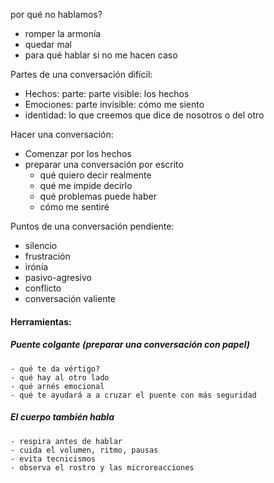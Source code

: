 por qué no hablamos?
- romper la armonía
- quedar mal
- para qué hablar si no me hacen caso

Partes de una conversación difícil:
- Hechos: parte: parte visible: los hechos
- Emociones: parte invisible: cómo me siento
- identidad: lo que creemos que dice de nosotros o del otro

Hacer una conversación:
- Comenzar por los hechos
- preparar una conversación por escrito
	- qué quiero decir realmente
	- qué me impide decirlo
	- qué problemas puede haber
	- cómo me sentiré


Puntos de una conversación pendiente:
- silencio
- frustración
- irónía
- pasivo-agresivo
- conflicto
- conversación valiente

#### Herramientas:

##### Puente colgante (preparar una conversación con papel)
	- qué te da vértigo?
	- qué hay al otro lado
	- qué arnés emocional
	- qué te ayudará a a cruzar el puente con más seguridad

##### El cuerpo también habla
	- respira antes de hablar
	- cuida el volumen, ritmo, pausas
	- evita tecnicismos
	- observa el rostro y las microreacciones
